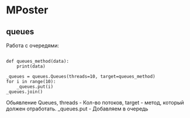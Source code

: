 # MPoster

## queues

Работа с очередями:

```from mposter import queues

def queues_method(data):
    print(data)

_queues = queues.Queues(threads=10, target=queues_method)
for i in range(10):
    _queues.put(i)
_queues.join()
```
Обьявление Queues, threads - Кол-во потоков, target - метод, который должен отработать.
_queues.put - Добавляем в очередь
